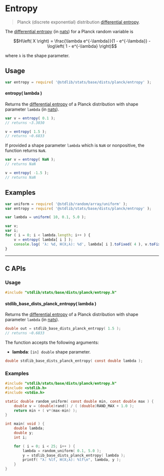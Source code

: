 <!--

@license Apache-2.0

Copyright (c) 2025 The Stdlib Authors.

Licensed under the Apache License, Version 2.0 (the "License");
you may not use this file except in compliance with the License.
You may obtain a copy of the License at

   http://www.apache.org/licenses/LICENSE-2.0

Unless required by applicable law or agreed to in writing, software
distributed under the License is distributed on an "AS IS" BASIS,
WITHOUT WARRANTIES OR CONDITIONS OF ANY KIND, either express or implied.
See the License for the specific language governing permissions and
limitations under the License.

-->

# Entropy

> Planck (discrete exponential) distribution [differential entropy][entropy].

<!-- Section to include introductory text. Make sure to keep an empty line after the intro `section` element and another before the `/section` close. -->

<section class="intro">

The [differential entropy][entropy] (in [nats][nats]) for a Planck random variable is

<!-- <equation class="equation" label="eq:planck_entropy" align="center" raw="H\left( X \right) = \frac{\lambda e^{-\lambda}}{1 - e^{-\lambda}} - \log\left( 1 - e^{-\lambda} \right)" alt="Differential entropy for a Planck distribution."> -->

```math
H\left( X \right) = \frac{\lambda e^{-\lambda}}{1 - e^{-\lambda}} - \log\left( 1 - e^{-\lambda} \right)
```

<!-- </equation> -->

where `λ` is the shape parameter.

</section>

<!-- /.intro -->

<!-- Package usage documentation. -->

<section class="usage">

## Usage

```javascript
var entropy = require( '@stdlib/stats/base/dists/planck/entropy' );
```

#### entropy( lambda )

Returns the [differential entropy][entropy] of a Planck distribution with shape parameter `lambda` (in [nats][nats]).

```javascript
var v = entropy( 0.1 );
// returns ~3.3030

v = entropy( 1.5 );
// returns ~0.6833
```

If provided a shape parameter `lambda` which is `NaN` or nonpositive, the function returns `NaN`.

```javascript
var v = entropy( NaN );
// returns NaN

v = entropy( -1.5 );
// returns NaN
```

</section>

<!-- /.usage -->

<!-- Package usage notes. Make sure to keep an empty line after the `section` element and another before the `/section` close. -->

<section class="notes">

</section>

<!-- /.notes -->

<!-- Package usage examples. -->

<section class="examples">

## Examples

<!-- eslint no-undef: "error" -->

```javascript
var uniform = require( '@stdlib/random/array/uniform' );
var entropy = require( '@stdlib/stats/base/dists/planck/entropy' );

var lambda = uniform( 10, 0.1, 5.0 );

var v;
var i;
for ( i = 0; i < lambda.length; i++ ) {
    v = entropy( lambda[ i ] );
    console.log( 'λ: %d, H(X;λ): %d', lambda[ i ].toFixed( 4 ), v.toFixed( 4 ) );
}
```

</section>

<!-- /.examples -->

<!-- Section to include cited references. If references are included, add a horizontal rule *before* the section. Make sure to keep an empty line after the `section` element and another before the `/section` close. -->

<section class="references">

</section>

<!-- /.references -->

<!-- C interface documentation. -->

* * *

<section class="c">

## C APIs

<!-- Section to include introductory text. Make sure to keep an empty line after the intro `section` element and another before the `/section` close. -->

<section class="intro">

</section>

<!-- /.intro -->

<!-- C usage documentation. -->

<section class="usage">

### Usage

```c
#include "stdlib/stats/base/dists/planck/entropy.h"
```

#### stdlib_base_dists_planck_entropy( lambda )

Returns the [differential entropy][entropy] of a Planck distribution with shape parameter `lambda` (in [nats][nats]).

```c
double out = stdlib_base_dists_planck_entropy( 1.5 );
// returns ~0.6833
```

The function accepts the following arguments:

-   **lambda**: `[in] double` shape parameter.

```c
double stdlib_base_dists_planck_entropy( const double lambda );
```

</section>

<!-- /.usage -->

<!-- C API usage notes. Make sure to keep an empty line after the `section` element and another before the `/section` close. -->

<section class="notes">

</section>

<!-- /.notes -->

<!-- C API usage examples. -->

<section class="examples">

### Examples

```c
#include "stdlib/stats/base/dists/planck/entropy.h"
#include <stdlib.h>
#include <stdio.h>

static double random_uniform( const double min, const double max ) {
    double v = (double)rand() / ( (double)RAND_MAX + 1.0 );
    return min + ( v*(max-min) );
}

int main( void ) {
    double lambda;
    double y;
    int i;

    for ( i = 0; i < 25; i++ ) {
        lambda = random_uniform( 0.1, 5.0 );
        y = stdlib_base_dists_planck_entropy( lambda );
        printf( "λ: %lf, H(X;λ): %lf\n", lambda, y );
    }
}
```

</section>

<!-- /.examples -->

</section>

<!-- /.c -->

<!-- Section for related `stdlib` packages. Do not manually edit this section, as it is automatically populated. -->

<section class="related">

</section>

<!-- /.related -->

<!-- Section for all links. Make sure to keep an empty line after the `section` element and another before the `/section` close. -->

<section class="links">

[entropy]: https://en.wikipedia.org/wiki/Entropy_%28information_theory%29

[nats]: https://en.wikipedia.org/wiki/Nat_%28unit%29

</section>

<!-- /.links -->
